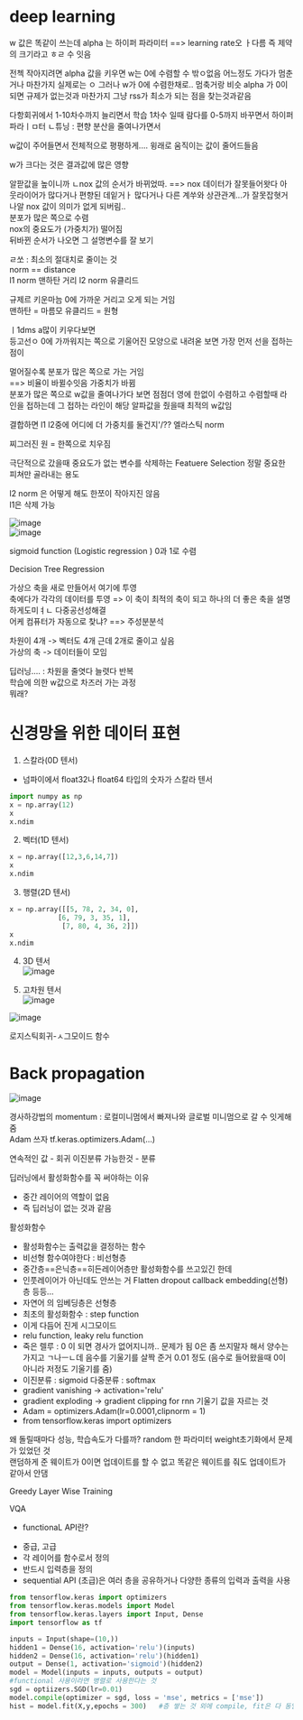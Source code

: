 # deep learning  



w 값은 똑같이 쓰는데 
alpha 는 하이퍼 파라미터 ==> learning rate오 ㅏ다름
즉 제약의 크기라고 ㅎㄹ 수 잇음

전첵 작아지려면 alpha 값을 키우면 w는 0에 수렴할 수 밖ㅇ없음
어느정도 가다가 멈춘거나 마찬가지 실제로는 ㅇ
그러나 w가 0에 수렴한채로.. 멈축거랑 비슷
alpha 가 0이되면 규제가 없는것과 마찬가지 
그냥 rss가 최소가 되는 점을 찾는것과같음



다항회귀에서 1-10차수까지 늘리면서 학습
1차수 일때 람다를 0-5까지 바꾸면서 하이퍼파라ㅣㅁ터 ㄴ튜닝
: 편향 분산을 줄여나가면서 

w값이 주어들면서 전체적으로 평평하게.... 윙래로 움직이는 값이 줄어드들음 
 
 w가 크다는 것은 결과값에 많은 영향  
 
알팓값을 높이니까 ㄴnox 값의 순서가 바뀌었따. ==> 
nox 데이터가 잘못들어왓다
아웃라이어가 많다거나 편향된 데잍거ㅏ 많다거나
다른 계쑤와 상관관계...가 잘못잡혓거나알
nox 값이 의미가 없게 되버림..   
분포가 많은 쪽으로 수렴  
nox의 중요도가 (가중치가) 떨어짐  
뒤바뀐 순서가 나오면 그 설명변수를 잘 보기  


ㄹ쏘 : 최소의 절대치로 줄이는 것  
norm == distance  
l1 norm 맨하탄 거리
l2 norm 유클리드  

규제르 키운마늠 0에 가까운 거리고 오게 되는 거임  
맨하탄 = 마름모 
유클리드 = 원형



ㅣ1dms a많이 키우다보면   
등고선ㅇ 0에 가까워지는 쪽으로 기울어진 모양으로 내려옫 보면
가장 먼저 선을 접하는 점이 

멀어질수록 분포가 많은 쪽으로 가는 거임  
==> 비율이 바뀔수잇음  가중치가 바뀜  
분포가 많은 쪽으로 w값을 줄여나가다 보면 점점더 영에 한없이 수렴하고 수렴할때 라인을 접하는데 그 접하는 라인이 해당 알파값을 줬을때 최적의 w값임  


결합하면
l1 l2중에 어디에 더 가중치를 둘건지'/??
엘라스틱 norm  


찌그러진 원 = 한쪽으로 치우짐  

극단적으로 갔을때 중요도가 없는 변수를 삭제하는 Featuere Selection 
정말 중요한 피쳐만 골라내는 용도  


l2 norm 은 어떻게 해도 한쪼이 작아지진 않음  
l1은 삭제 가능  


![image](https://user-images.githubusercontent.com/82145878/179431234-2fb7856d-7463-45c5-ad06-05ee2ff5ae2e.png)  
![image](https://user-images.githubusercontent.com/82145878/179431287-f88d9110-1e0b-4acc-89db-33cd7d791d5a.png)  

  
  
  
sigmoid function (Logistic regression )
0과 1로 수렴  



Decision Tree Regression  
  
  
가상으 축을 새로 만들어서 여기에 투영  
축에다가 각각의 데이터를 투영 => 이 축이 최적의 축이 되고 
하나의 더 좋은 축을 설명하게도미ㅕㄴ 다중공선성해결  
어케 컴퓨터가 자동으로 찾냐? ==> 주성분분석  

차원이 4개 -> 벡터도 4개
근데 2개로 줄이고 싶음  
가상의 축 -> 데이터들이 모임  

딥러닝.... : 차원을 줄엿다 늘렷다 반복  
학습에 의한 w값으로 차즈러 가는 과정  
뭐래?  


# 신경망을 위한 데이터 표현  
1) 스칼라(0D 텐서)  
 - 넘파이에서 float32나 float64 타입의 숫자가 스칼라 텐서  
 ```python
 import numpy as np  
 x = np.array(12)  
 x 
 x.ndim
 ```  
 
2) 벡터(1D 텐서) 
 ```python
 x = np.array([12,3,6,14,7])
 x
 x.ndim
 ```  
 
3) 행렬(2D 텐서)  
 ```python
 x = np.array([[5, 78, 2, 34, 0],
             [6, 79, 3, 35, 1], 
              [7, 80, 4, 36, 2]])
 x
 x.ndim
 ```  
 
 4) 3D 텐서  
  ![image](https://user-images.githubusercontent.com/82145878/179446395-9f7ecde3-6835-42a6-a51a-380003c287ba.png)  
  
 5) 고차원 텐서  
  ![image](https://user-images.githubusercontent.com/82145878/179446487-8c6fb851-eaae-4bbd-9962-6616de11f561.png)  

 ![image](https://user-images.githubusercontent.com/82145878/179445779-a77c91e2-27d5-4792-8fd5-e47c180350ce.png)  
 
 
 로지스틱회귀-ㅅ그모이드 함수  
 
 
 
 # Back propagation  
 
 
 ![image](https://user-images.githubusercontent.com/82145878/179665255-d50a2240-59ad-4de5-aaff-402e3880a1db.png)  
 
 경사하강법의 momentum  : 로컬미니멈에서 빠져나와 글로벌 미니멈으로 갈 수 잇게해줌  
 Adam 쓰자
 tf.keras.optimizers.Adam(...)  
 
 
 연속적인 값 - 회귀
 이진분류 가능한것 - 분류  
 
 
 
 
 딥러닝에서 활성화함수를 꼭 써야하는 이유  
  - 중간 레이어의 역할이 없음  
  - 즉 딥러닝이 없는 것과 같음  


활성화함수  
- 활성화함수는 출력값을 결정하는 함수  
- 비선형 함수여야한다 : 비선형층  
- 중간층==은닉층==히든레이어층만 활성화함수를 쓰고있긴 한데
- 인풋레이어가 아닌데도 안쓰는 거 Flatten dropout callback embedding(선형) 층 등등...  
- 자연어 의 임베딩층은 선형층  
- 최초의 활성화함수 : step function  
- 이게 다듬어 진게 시그모이드  
- relu function, leaky relu function  
- 죽은 렐루 : 0 이 되면 경사가 없어지니까.. 문제가 됨 0은 좀 쓰지말자 해서 양수는 가지고 ㄱ나ㅡㄴ데 음수를 기울기를 살짝 준거 0.01 정도 (음수로 들어왔을때 0이 아니라 저정도 기울기를 줌)  
- 이진분류 : sigmoid 다중분류 : softmax
- gradient vanishing  -> activation='relu' 
- gradient exploding  -> gradient clipping for rnn 기울기 값을 자르는 것
- Adam = optimizers.Adam(lr=0.0001,clipnorm = 1)  
- from tensorflow.keras import optimizers  

왜 돌릴때마다 성능, 학습속도가 다를까? random 한 파라미터
weight초기화에서 문제가 있었던 것  
랜덤하게 준 웨이트가 0이면 업데이트를 할 수 없고 똑같은 웨이트를 줘도 업데이트가 같아서 안댐  


Greedy Layer Wise Training  

 
 VQA
 * functionaL API란?  
  - 중급, 고급  
  - 각 레이어를 함수로서 정의  
  - 반드시 입력층을 정의   
  - sequential API (초급)은 여러 층을 공유하거나 다양한 종류의 입력과 출력을 사용  
  ```python
  from tensorflow.keras import optimizers
  from tensorflow.keras.models import Model
  from tensorflow.keras.layers import Input, Dense
  import tensorflow as tf 
  
  inputs = Input(shape=(10,))
  hidden1 = Dense(16, activation='relu')(inputs)
  hidden2 = Dense(16, activation='relu')(hidden1)
  output = Dense(1, activation='sigmoid')(hidden2)
  model = Model(inputs = inputs, outputs = output)
  #functional 사용이라면 병렬로 사용한다는 것 
  sgd = optiizers.SGD(lr=0.01)
  model.compile(optimizer = sgd, loss = 'mse', metrics = ['mse'])
  hist = model.fit(X,y,epochs = 300)   #층 쌓는 것 외에 compile, fit은 다 동일 
  ```  
  
  
 
